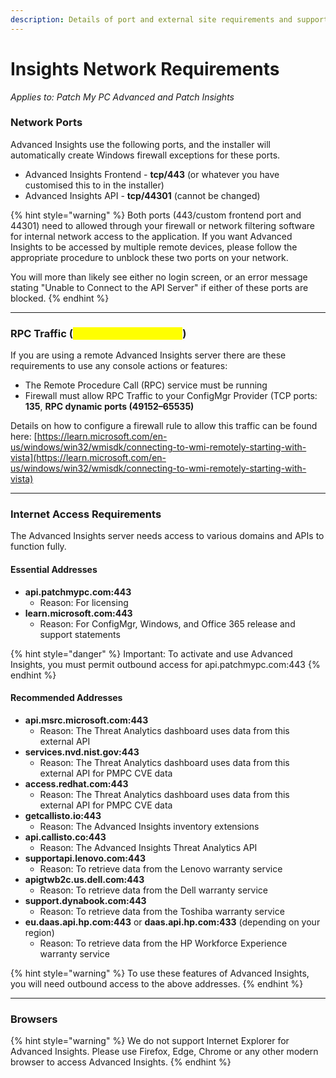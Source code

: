 ```yaml
---
description: Details of port and external site requirements and supported browsers.
---
```


# Insights Network Requirements

_Applies to: Patch My PC Advanced and Patch Insights_

### Network Ports <a href="#network-ports" id="network-ports"></a>

Advanced Insights use the following ports, and the installer will automatically create Windows firewall exceptions for these ports.

* Advanced Insights Frontend - **tcp/443** (or whatever you have customised this to in the installer)
* Advanced Insights API - **tcp/44301** (cannot be changed)

{% hint style="warning" %}
Both ports (443/custom frontend port and 44301) need to allowed through your firewall or network filtering software for internal network access to the application. If you want Advanced Insights to be accessed by multiple remote devices, please follow the appropriate procedure to unblock these two ports on your network.

You will more than likely see either no login screen, or an error message stating "Unable to Connect to the API Server" if either of these ports are blocked.
{% endhint %}

***

### RPC Traffic (<mark style="color:yellow;">If using remote server</mark>)

If you are using a remote Advanced Insights server there are these requirements to use any console actions or features:

* The Remote Procedure Call (RPC) service must be running
* Firewall must allow RPC Traffic to your ConfigMgr Provider (TCP ports: **135**, **RPC dynamic ports (49152–65535)**

Details on how to configure a firewall rule to allow this traffic can be found here: [https://learn.microsoft.com/en-us/windows/win32/wmisdk/connecting-to-wmi-remotely-starting-with-vista](https://learn.microsoft.com/en-us/windows/win32/wmisdk/connecting-to-wmi-remotely-starting-with-vista)

***

### Internet Access Requirements

The Advanced Insights server needs access to various domains and APIs to function fully.

#### Essential Addresses

* **api.patchmypc.com:443**
  * Reason: For licensing
* **learn.microsoft.com:443**
  * Reason: For ConfigMgr, Windows, and Office 365 release and support statements

{% hint style="danger" %}
Important: To activate and use Advanced Insights, you must permit outbound access for api.patchmypc.com:443
{% endhint %}

#### Recommended Addresses

* **api.msrc.microsoft.com:443**
  * Reason: The Threat Analytics dashboard uses data from this external API
* **services.nvd.nist.gov:443**
  * Reason: The Threat Analytics dashboard uses data from this external API for PMPC CVE data
* **access.redhat.com:443**
  * Reason: The Threat Analytics dashboard uses data from this external API for PMPC CVE data
* **getcallisto.io:443**
  * Reason: The Advanced Insights inventory extensions
* **api.callisto.co:443**
  * Reason: The Advanced Insights Threat Analytics API
* **supportapi.lenovo.com:443**
  * Reason: To retrieve data from the Lenovo warranty service
* **apigtwb2c.us.dell.com:443**
  * Reason: To retrieve data from the Dell warranty service
* **support.dynabook.com:443**
  * Reason: To retrieve data from the Toshiba warranty service
* **eu.daas.api.hp.com:443** or **daas.api.hp.com:433** (depending on your region)
  * Reason: To retrieve data from the HP Workforce Experience warranty service

{% hint style="warning" %}
To use these features of Advanced Insights, you will need outbound access to the above addresses.
{% endhint %}

***

### Browsers

{% hint style="warning" %}
We do not support Internet Explorer for Advanced Insights. Please use Firefox, Edge, Chrome or any other modern browser to access Advanced Insights.
{% endhint %}
